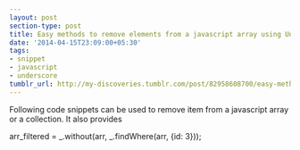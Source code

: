 ```yaml
---
layout: post
section-type: post
title: Easy methods to remove elements from a javascript array using Underscore.js
date: '2014-04-15T23:09:00+05:30'
tags:
- snippet
- javascript
- underscore
tumblr_url: http://my-discoveries.tumblr.com/post/82958608700/easy-methods-to-remove-elements-from-a-javascript
---
```

Following code snippets can be used to remove item from a javascript array or a collection. It also provides 

arr_filtered = _.without(arr, _.findWhere(arr, {id: 3}));
